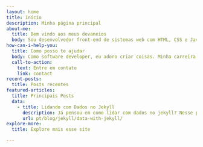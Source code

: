 ```yaml
---
layout: home
title: Início
description: Minha página principal
about-me: 
  title: Bem vindo aos meus devaneios
  body: Sou desenvolvedor front-end de sistemas web com HTML, CSS e JavaScript. Atualmente uso a framework Vue.JS com Nuxt.Js e tenho experiência com back-end em Ruby on Rails e Node.Js ( com TypeORM). Iniciei minha jornada na Universidade Federal do Rio de Janeiro cursando Gravura e comecei a frequentar aulas de Ciência da Computação , onde passei a fazer parte da empresa júnior de computação, EJCM . Onde tive experiências com desenvolvimento mobile para android e IOS, como também tive a oportunidade de gerenciar um projeto de software desda priorização até a execução final . Atualmente estou na lemoney onde trabalho como desenvolvedor me aprofundando cada vez mais em boas práticas de programação e resolvendo desafios do mercado de cashback.
how-can-i-help-you: 
  title: Como posso te ajudar
  body: Como software developer, eu adoro criar coisas. Minha carreira é em sua maioria voltada para o desenvolvimento web. Mais também trabalhei com arte eletronica e desenho digital em geral. Pondo de forma mais simples, eu posso te ajudar a transforma sua ideia do papel para realidade.
  call-to-action: 
    text: Entre em contato
    link: contact
recent-posts: 
  title: Posts recentes
featured-articles:
  title: Principais Posts 
  data: 
    - title: Lidando com Dados no Jekyll
      description: Já pensou em como lidar com dados no jekyll? Nesse post vamos discutir alguns formatos de dados e seu fluxo de uso.serve`, which launches a web server and auto-regenerates your site when a file is updated.
      url: pt/blog/jekyll/data-with-jekyll/
explore-more: 
  title: Explore mais esse site

---
```

